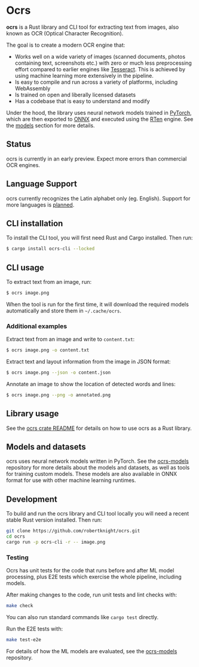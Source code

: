 # Ocrs

**ocrs** is a Rust library and CLI tool for extracting text from images, also known as OCR (Optical Character Recognition).

The goal is to create a modern OCR engine that:

 - Works well on a wide variety of images (scanned documents, photos containing
   text, screenshots etc.) with zero or much less preprocessing effort compared
   to earlier engines like [Tesseract][tesseract]. This is achieved by using
   machine learning more extensively in the pipeline.
 - Is easy to compile and run across a variety of platforms, including
   WebAssembly
 - Is trained on open and liberally licensed datasets
 - Has a codebase that is easy to understand and modify

Under the hood, the library uses neural network models trained in
[PyTorch][pytorch], which are then exported to [ONNX][onnx] and executed using
the [RTen][rten] engine. See the [models](#models-and-datasets) section for
more details.

[onnx]: https://onnx.ai
[pytorch]: https://pytorch.org
[rten]: https://github.com/robertknight/rten
[tesseract]: https://github.com/tesseract-ocr/tesseract

## Status

ocrs is currently in an early preview. Expect more errors than commercial OCR
engines.

## Language Support

ocrs currently recognizes the Latin alphabet only (eg. English). Support for
more languages is [planned](https://github.com/robertknight/ocrs/issues/8). 

## CLI installation

To install the CLI tool, you will first need Rust and Cargo installed. Then
run:

```sh
$ cargo install ocrs-cli --locked
```

## CLI usage

To extract text from an image, run:

```sh
$ ocrs image.png
```

When the tool is run for the first time, it will download the required models
automatically and store them in `~/.cache/ocrs`.

### Additional examples

Extract text from an image and write to `content.txt`:

```sh
$ ocrs image.png -o content.txt
```

Extract text and layout information from the image in JSON format:

```sh
$ ocrs image.png --json -o content.json
```

Annotate an image to show the location of detected words and lines:

```sh
$ ocrs image.png --png -o annotated.png
````

## Library usage

See the [ocrs crate README](ocrs/) for details on how to use ocrs as a Rust
library.

## Models and datasets

ocrs uses neural network models written in PyTorch. See the
[ocrs-models](https://github.com/robertknight/ocrs-models) repository for more
details about the models and datasets, as well as tools for training custom
models. These models are also available in ONNX format for use with other
machine learning runtimes.

## Development

To build and run the ocrs library and CLI tool locally you will need a recent
stable Rust version installed. Then run:

```sh
git clone https://github.com/robertknight/ocrs.git
cd ocrs
cargo run -p ocrs-cli -r -- image.png
```

### Testing

Ocrs has unit tests for the code that runs before and after ML model processing,
plus E2E tests which exercise the whole pipeline, including models.

After making changes to the code, run unit tests and lint checks with:

```sh
make check
```

You can also run standard commands like `cargo test` directly.

Run the E2E tests with:

```sh
make test-e2e
```

For details of how the ML models are evaluated, see the
[ocrs-models](https://github.com/robertknight/ocrs-models) repository.
